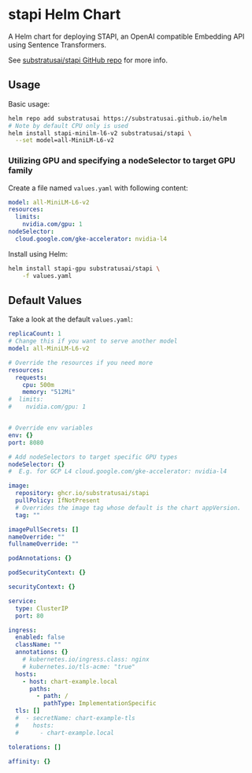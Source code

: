 # stapi Helm Chart

A Helm chart for deploying STAPI, an OpenAI compatible Embedding API using Sentence Transformers.

See [substratusai/stapi GitHub repo](https://github.com/substratusai/stapi) for more info.

## Usage

Basic usage:
```bash
helm repo add substratusai https://substratusai.github.io/helm
# Note by default CPU only is used
helm install stapi-minilm-l6-v2 substratusai/stapi \
  --set model=all-MiniLM-L6-v2
```

### Utilizing GPU and specifying a nodeSelector to target GPU family

Create a file named `values.yaml` with following content:

[embedmd]:# (examples/gpu.yaml)
```yaml
model: all-MiniLM-L6-v2
resources:
  limits:
    nvidia.com/gpu: 1
nodeSelector:
  cloud.google.com/gke-accelerator: nvidia-l4
```

Install using Helm:
```bash
helm install stapi-gpu substratusai/stapi \
    -f values.yaml
```

## Default Values

Take a look at the default `values.yaml`:

[embedmd]:# (values.yaml)
```yaml
replicaCount: 1
# Change this if you want to serve another model
model: all-MiniLM-L6-v2

# Override the resources if you need more
resources:
  requests:
    cpu: 500m
    memory: "512Mi"
#  limits:
#    nvidia.com/gpu: 1


# Override env variables
env: {}
port: 8080

# Add nodeSelectors to target specific GPU types
nodeSelector: {}
#  E.g. for GCP L4 cloud.google.com/gke-accelerator: nvidia-l4

image:
  repository: ghcr.io/substratusai/stapi
  pullPolicy: IfNotPresent
  # Overrides the image tag whose default is the chart appVersion.
  tag: ""

imagePullSecrets: []
nameOverride: ""
fullnameOverride: ""

podAnnotations: {}

podSecurityContext: {}

securityContext: {}

service:
  type: ClusterIP
  port: 80

ingress:
  enabled: false
  className: ""
  annotations: {}
    # kubernetes.io/ingress.class: nginx
    # kubernetes.io/tls-acme: "true"
  hosts:
    - host: chart-example.local
      paths:
        - path: /
          pathType: ImplementationSpecific
  tls: []
  #  - secretName: chart-example-tls
  #    hosts:
  #      - chart-example.local

tolerations: []

affinity: {}
```
